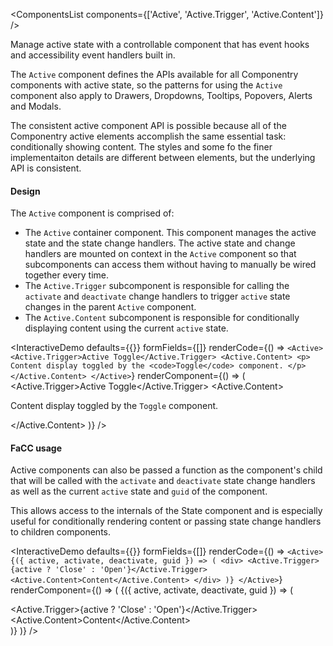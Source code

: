 <ComponentsList components={['Active', 'Active.Trigger', 'Active.Content']} />

Manage active state with a controllable component that has event hooks and
accessibility event handlers built in.

The `Active` component defines the APIs available for all Componentry components
with active state, so the patterns for using the `Active` component also apply
to Drawers, Dropdowns, Tooltips, Popovers, Alerts and Modals.

The consistent active component API is possible because all of the Componentry
active elements accomplish the same essential task: conditionally showing
content. The styles and some fo the finer implementaiton details are different
between elements, but the underlying API is consistent.

#### Design

The `Active` component is comprised of:

* The `Active` container component. This component manages the active state and
  the state change handlers. The active state and change handlers are mounted
  on context in the `Active` component so that subcomponents can access them
  without having to manually be wired together every time.
* The `Active.Trigger` subcomponent is responsible for calling the
  `activate` and `deactivate` change handlers to trigger `active` state changes
  in the parent `Active` component.
* The `Active.Content` subcomponent is responsible for conditionally displaying
  content using the current `active` state.

<InteractiveDemo
  defaults={{}}
  formFields={[]}
  renderCode={() => `<Active>
  <Active.Trigger>Active Toggle</Active.Trigger>
  <Active.Content>
    <p>
      Content display toggled by the <code>Toggle</code> component.
    </p>
  </Active.Content>
</Active>`}
  renderComponent={() => (
    <Active>
      <Active.Trigger>Active Toggle</Active.Trigger>
      <Active.Content>
        <p>
          Content display toggled by the <code>Toggle</code> component.
        </p>
      </Active.Content>
    </Active>
  )}
/>

#### FaCC usage

Active components can also be passed a function as the component's child
that will be called with the `activate` and `deactivate` state change handlers
as well as the current `active` state and `guid` of the component.

This allows access to the internals of the State component and is especially
useful for conditionally rendering content or passing state change handlers to
children components.

<InteractiveDemo
  defaults={{}}
  formFields={[]}
  renderCode={() => `<Active>
  {({ active, activate, deactivate, guid }) => (
    <div>
      <Active.Trigger>{active ? 'Close' : 'Open'}</Active.Trigger>
      <Active.Content>Content</Active.Content>
    </div>
  )}
</Active>`}
  renderComponent={() => (
    <Active>
      {({ active, activate, deactivate, guid }) => (
        <div>
          <Active.Trigger>{active ? 'Close' : 'Open'}</Active.Trigger>
          <Active.Content>Content</Active.Content>
        </div>
      )}
    </Active>
  )}
/>

<PropsDocs activeComponent />
